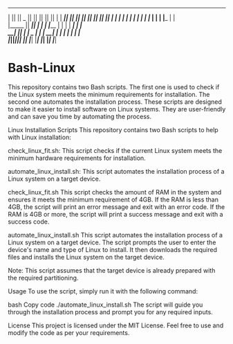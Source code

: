  _______  _______  _______  _______  _______  _______  _______  _______ 
|       ||       ||   _   ||       ||       ||       ||       ||       |
|  _____||    ___||  |_|  ||_     _||  _____||_     _||    ___||_     _|
| |_____ |   |___ |       |  |   |  | |_____   |   |  |   |___   |   |  
|_____  ||    ___||       |  |   |  |_____  |  |   |  |    ___|  |   |  
 _____| ||   |___ |   _   |  |   |   _____| |  |   |  |   |___   |   |  
|_______||_______||__| |__|  |___|  |_______|  |___|  |_______|  |___|  



# Bash-Linux
This repository contains two Bash scripts. The first one is used to check if the Linux system meets the minimum requirements for installation. The second one automates the installation process. These scripts are designed to make it easier to install software on Linux systems. They are user-friendly and can save you time by automating the process.


Linux Installation Scripts
This repository contains two Bash scripts to help with Linux installation:

check_linux_fit.sh: This script checks if the current Linux system meets the minimum hardware requirements for installation.

automate_linux_install.sh: This script automates the installation process of a Linux system on a target device.

check_linux_fit.sh
This script checks the amount of RAM in the system and ensures it meets the minimum requirement of 4GB. If the RAM is less than 4GB, the script will print an error message and exit with an error code. If the RAM is 4GB or more, the script will print a success message and exit with a success code.

automate_linux_install.sh
This script automates the installation process of a Linux system on a target device. The script prompts the user to enter the device's name and type of Linux to install. It then downloads the required files and installs the Linux system on the target device.

Note: This script assumes that the target device is already prepared with the required partitioning.

Usage
To use the script, simply run it with the following command:

bash
Copy code
./automate_linux_install.sh
The script will guide you through the installation process and prompt you for any required inputs.

License
This project is licensed under the MIT License. Feel free to use and modify the code as per your requirements.
